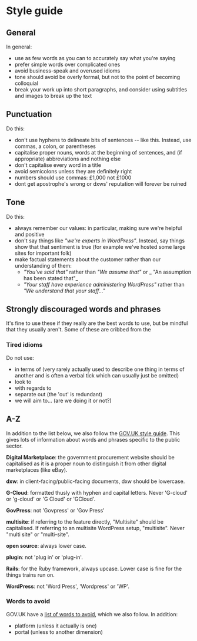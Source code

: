 ---
---

# Style guide

## General

In general:

- use as few words as you can to accurately say what you're saying
- prefer simple words over complicated ones
- avoid business-speak and overused idioms
- tone should avoid be overly formal, but not to the point of becoming colloquial
- break your work up into short paragraphs, and consider using subtitles and
  images to break up the text

## Punctuation

Do this:

- don't use hyphens to delineate bits of sentences -- like this. Instead, use
  commas, a colon, or parentheses
- capitalise proper nouns, words at the beginning of sentences, and
  (if appropriate) abbreviations and nothing else
- don't capitalise every word in a title
- avoid semicolons unless they are definitely right
- numbers should use commas: £1,000 not £1000
- dont get apostrophe's wrong or dxws' reputation will forever be ruined

## Tone

Do this:

- always remember our values: in particular, making sure we're helpful and
  positive
- don't say things like _"we're experts in WordPress"_. Instead, say things show
  that that sentiment is true (for example we've hosted some large sites for
  important folk)
- make factual statements about the customer rather than our understanding of
  them:
  - _"You've said that"_ rather than _"We assume that"_ or _
    "An assumption has been stated that"_
  - _"Your staff have experience administering WordPress"_ rather than
    _"We understand that your staff..."_

## Strongly discouraged words and phrases

It's fine to use these if they really are the best words to use, but be mindful
that they usually aren't. Some of these are cribbed from the

<!-- vale Dxw.TiredIdioms = NO -->

### Tired idioms

Do not use:

- in terms of (very rarely actually used to describe one thing in terms of
  another and is often a verbal tick which can usually just be omitted)
- look to
- with regards to
- separate out (the 'out' is redundant)
- we will aim to... (are we doing it or not?)

<!-- vale Dxw.TiredIdioms = YES -->

## A-Z

In addition to the list below, we also follow the [GOV.UK style guide](https://www.gov.uk/guidance/style-guide/a-to-z-of-gov-uk-style).
This gives lots of information about words and phrases specific to the public
sector.

<!-- vale Dxw.DigitalMarketplace = NO -->

**Digital Marketplace**: the government procurement website should be
capitalised as it is a proper noun to distinguish it from other digital
marketplaces (like eBay).

<!-- vale Dxw.DigitalMarketplace = YES -->

<!-- vale Dxw.Dxw = NO -->

**dxw**: in client-facing/public-facing documents, dxw should be lowercase.

<!-- vale Dxw.Dxw = YES -->

<!-- vale Dxw.GCloud = NO -->

**G-Cloud**: formatted thusly with hyphen and capital letters. Never 'G-cloud'
or 'g-cloud' or 'G Cloud' or 'GCloud'.

<!-- vale Dxw.GCloud = YES -->

<!-- vale Dxw.GovPress = NO -->

**GovPress**: not 'Govpress' or 'Gov Press'

<!-- vale Dxw.GovPress = YES -->

<!-- vale Dxw.multisite = NO -->

**multisite**: if referring to the feature directly, "Multisite" should be
capitalised. If referring to an multisite WordPress setup, "multisite". Never
"multi site" or "multi-site".

<!-- vale Dxw.multisite = YES -->

**open source**: always lower case.

<!-- vale Dxw.plugin = NO -->

**plugin**: not 'plug in' or 'plug-in'.

<!-- vale Dxw.plugin = YES -->

**Rails**: for the Ruby framework, always upcase. Lower case is fine for the
things trains run on.

<!-- vale Dxw.WordPress = NO -->

**WordPress**: not 'Word Press', 'Wordpress' or 'WP'.

<!-- vale Dxw.WordPress = YES -->

### Words to avoid

GOV.UK have a [list of words to avoid](https://www.gov.uk/guidance/style-guide/a-to-z-of-gov-uk-style#words-to-avoid),
which we also follow. In addition:

- platform (unless it actually is one)
- portal (unless to another dimension)
